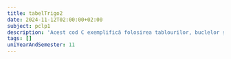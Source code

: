 ```yaml
---
title: tabelTrigo2
date: 2024-11-12T02:00:00+02:00
subject: pclp1
description: 'Acest cod C exemplifică folosirea tablourilor, buclelor și funcțiilor matematice (`sin`) din `math.h`. Prezintă calculul valorilor trigonometrice, conversia grade-radiani și formatarea afișării datelor.'
tags: []
uniYearAndSemester: 11
---
```


